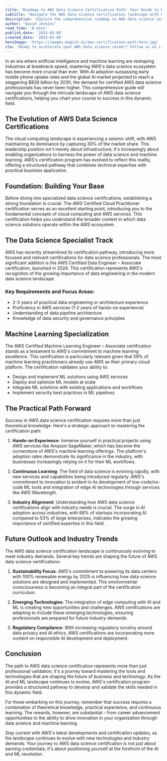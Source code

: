 ```yaml
---
title: 'Roadmap to AWS Data Science Certification Path: Your Guide to Mastering AI & ML on AWS'
subtitle: 'Navigate the AWS data science certification landscape with expert insights and strategic guidance'
description: 'Explore the comprehensive roadmap to AWS data science certifications, from foundational knowledge to specialized tracks in machine learning and data engineering. Learn about key requirements, industry trends, and strategic approaches to succeed in your certification journey.'
author: 'David Jenkins'
read_time: '8 mins'
publish_date: '2025-03-09'
created_date: '2025-03-09'
heroImage: 'https://images.magick.ai/aws-certification-path-hero.jpg'
cta: 'Ready to accelerate your AWS data science career? Follow us on LinkedIn for the latest certification updates, expert insights, and exclusive resources that will help you stay ahead in the rapidly evolving world of AI and machine learning.'
---
```


In an era where artificial intelligence and machine learning are reshaping industries at breakneck speed, mastering AWS's data science ecosystem has become more crucial than ever. With AI adoption surpassing early mobile phone uptake rates and the global AI market projected to reach a staggering $826 billion by 2030, the demand for certified AWS data science professionals has never been higher. This comprehensive guide will navigate you through the intricate landscape of AWS data science certifications, helping you chart your course to success in this dynamic field.

## The Evolution of AWS Data Science Certifications

The cloud computing landscape is experiencing a seismic shift, with AWS maintaining its dominance by capturing 30% of the market share. This leadership position isn't merely about infrastructure; it's increasingly about enabling organizations to harness the power of data science and machine learning. AWS's certification program has evolved to reflect this reality, offering a structured pathway that combines technical expertise with practical business application.

## Foundation: Building Your Base

Before diving into specialized data science certifications, establishing a strong foundation is crucial. The AWS Certified Cloud Practitioner certification serves as an excellent starting point, introducing you to the fundamental concepts of cloud computing and AWS services. This certification helps you understand the broader context in which data science solutions operate within the AWS ecosystem.

## The Data Science Specialist Track

AWS has recently streamlined its certification pathway, introducing more focused and relevant certifications for data science professionals. The most significant addition is the AWS Certified Data Engineer – Associate certification, launched in 2024. This certification represents AWS's recognition of the growing importance of data engineering in the modern data science landscape.

### Key Requirements and Focus Areas:
- 2-3 years of practical data engineering or architecture experience
- Proficiency in AWS services (1-2 years of hands-on experience)
- Understanding of data pipeline architecture
- Knowledge of data security and governance principles

## Machine Learning Specialization

The AWS Certified Machine Learning Engineer – Associate certification stands as a testament to AWS's commitment to machine learning excellence. This certification is particularly relevant given that 59% of machine learning practitioners already use AWS as their primary cloud platform. The certification validates your ability to:

- Design and implement ML solutions using AWS services
- Deploy and optimize ML models at scale
- Integrate ML solutions with existing applications and workflows
- Implement security best practices in ML pipelines

## The Practical Path Forward

Success in AWS data science certification requires more than just theoretical knowledge. Here's a strategic approach to mastering the certification path:

1. **Hands-on Experience**: Immerse yourself in practical projects using AWS services like Amazon SageMaker, which has become the cornerstone of AWS's machine learning offerings. The platform's adoption rates demonstrate its significance in the industry, with businesses increasingly relying on it for their ML workflows.

2. **Continuous Learning**: The field of data science is evolving rapidly, with new services and capabilities being introduced regularly. AWS's commitment to innovation is evident in its development of low-code/no-code ML tools and integration of edge AI technologies through services like AWS Wavelength.

3. **Industry Alignment**: Understanding how AWS data science certifications align with industry needs is crucial. The surge in AI adoption across industries, with 68% of startups incorporating AI compared to 53% of large enterprises, indicates the growing importance of certified expertise in this field.

## Future Outlook and Industry Trends

The AWS data science certification landscape is continuously evolving to meet industry demands. Several key trends are shaping the future of AWS data science certifications:

1. **Sustainability Focus**: AWS's commitment to powering its data centers with 100% renewable energy by 2025 is influencing how data science solutions are designed and implemented. This environmental consciousness is becoming an integral part of the certification curriculum.

2. **Emerging Technologies**: The integration of edge computing with AI and ML is creating new opportunities and challenges. AWS certifications are adapting to include these emerging technologies, ensuring professionals are prepared for future industry demands.

3. **Regulatory Compliance**: With increasing regulatory scrutiny around data privacy and AI ethics, AWS certifications are incorporating more content on responsible AI development and deployment.

## Conclusion

The path to AWS data science certification represents more than just professional validation; it's a journey toward mastering the tools and technologies that are shaping the future of business and technology. As the AI and ML landscape continues to evolve, AWS's certification program provides a structured pathway to develop and validate the skills needed in this dynamic field.

For those embarking on this journey, remember that success requires a combination of theoretical knowledge, practical experience, and continuous learning. The rewards, however, are substantial – from career advancement opportunities to the ability to drive innovation in your organization through data science and machine learning.

Stay current with AWS's latest developments and certification updates, as the landscape continues to evolve with new technologies and industry demands. Your journey to AWS data science certification is not just about earning credentials; it's about positioning yourself at the forefront of the AI and ML revolution.
